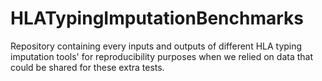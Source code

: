 # HLATypingImputationBenchmarks
Repository containing every inputs and outputs of different HLA typing imputation tools' for reproducibility purposes when we relied on data that could be shared for these extra tests.
